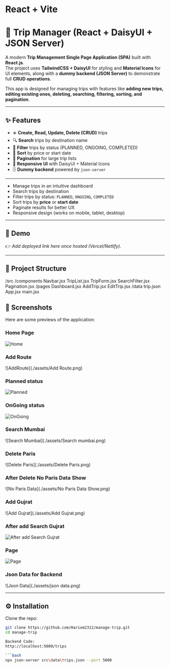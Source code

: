 # React + Vite

# 🧳 Trip Manager (React + DaisyUI + JSON Server)

A modern **Trip Management Single Page Application (SPA)** built with **React.js**.  
The project uses **TailwindCSS + DaisyUI** for styling and **Material Icons** for UI elements, along with a **dummy backend (JSON Server)** to demonstrate full **CRUD operations**.  

This app is designed for managing trips with features like **adding new trips, editing existing ones, deleting, searching, filtering, sorting, and pagination**.  

---
## ✨ Features
- ✈️ **Create, Read, Update, Delete (CRUD)** trips  
- 🔍 **Search** trips by destination name  
- 🎯 **Filter** trips by status (PLANNED, ONGOING, COMPLETED)  
- 📅 **Sort** by price or start date  
- 📖 **Pagination** for large trip lists  
- 🎨 **Responsive UI** with DaisyUI + Material Icons  
- 🗄️ **Dummy backend** powered by `json-server`  

---

- Manage trips in an intuitive dashboard  
- Search trips by destination  
- Filter trips by status: `PLANNED`, `ONGOING`, `COMPLETED`  
- Sort trips by **price** or **start date**  
- Paginate results for better UX  
- Responsive design (works on mobile, tablet, desktop)  

---

## 🚀 Demo
👉 _Add deployed link here once hosted (Vercel/Netlify)._  

---

## 📂 Project Structure
/src
  /components
    Navbar.jsx
    TripList.jsx
    TripForm.jsx
    SearchFilter.jsx
    Pagination.jsx
  /pages
    Dashboard.jsx
    AddTrip.jsx
    EditTrip.jsx
  /data
    trip.json
  App.jsx
  main.jsx

## 📸 Screenshots

Here are some previews of the application:

### Home Page
![Home](./assets/Home.png)

### Add Route
![AddRoute](./assets/Add Route.png)

### Planned status
![Planned](./assets/Planned.png)

### OnGoing status
![OnGoing](./assets/Ongoing.png)

### Search Mumbai
![Search Mumbai](./assets/Search mumbai.png)

### Delete Paris
![Delete Paris](./assets/Delete Paris.png)

### After Delete No Paris Data Show
![No Paris Data](./assets/No Paris Data Show.png)

### Add Gujrat
![Add Gujrat](./assets/Add Gujrat.png)

### After add Search Gujrat
![After add Search Gujrat](./assets/Completed.png)

### Page
![Page](./assets/Page.png)

### Json Data for Backend
![Json Data](./assets/json data.png)

---

## ⚙️ Installation

Clone the repo:

```bash
git clone https://github.com/Hariom2312/manage-trip.git
cd manage-trip

Backend Code: 
http://localhost:5000/trips

```bash
npx json-server src\data\trips.json --port 5000
